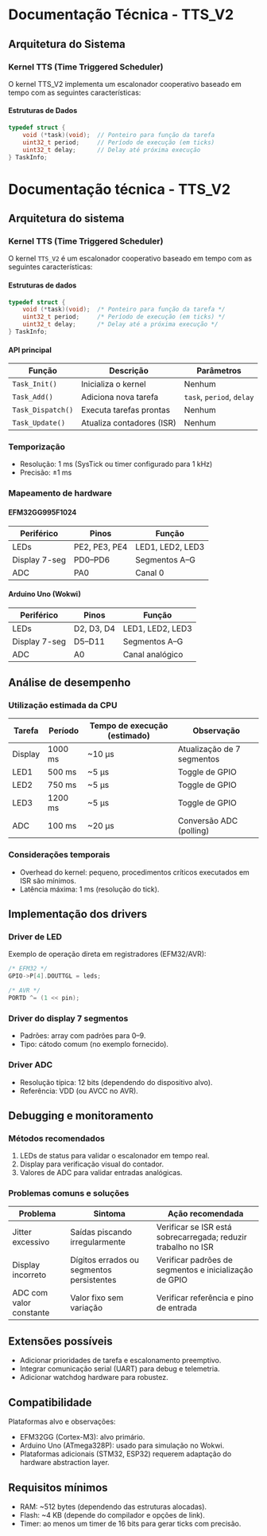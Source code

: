 # Documentação Técnica - TTS_V2

## Arquitetura do Sistema

### Kernel TTS (Time Triggered Scheduler)

O kernel TTS_V2 implementa um escalonador cooperativo baseado em tempo com as seguintes características:

#### Estruturas de Dados

```c
typedef struct {
    void (*task)(void);  // Ponteiro para função da tarefa
    uint32_t period;     // Período de execução (em ticks)
    uint32_t delay;      // Delay até próxima execução
} TaskInfo;
```
# Documentação técnica - TTS_V2

## Arquitetura do sistema

### Kernel TTS (Time Triggered Scheduler)

O kernel `TTS_V2` é um escalonador cooperativo baseado em tempo com as seguintes características:

#### Estruturas de dados

```c
typedef struct {
    void (*task)(void);  /* Ponteiro para função da tarefa */
    uint32_t period;     /* Período de execução (em ticks) */
    uint32_t delay;      /* Delay até a próxima execução */
} TaskInfo;
```

#### API principal

| Função | Descrição | Parâmetros |
|--------|-----------|------------|
| `Task_Init()` | Inicializa o kernel | Nenhum |
| `Task_Add()` | Adiciona nova tarefa | `task`, `period`, `delay` |
| `Task_Dispatch()` | Executa tarefas prontas | Nenhum |
| `Task_Update()` | Atualiza contadores (ISR) | Nenhum |

### Temporização

- Resolução: 1 ms (SysTick ou timer configurado para 1 kHz)
- Precisão: ±1 ms

### Mapeamento de hardware

#### EFM32GG995F1024

| Periférico | Pinos | Função |
|------------|-------|--------|
| LEDs | PE2, PE3, PE4 | LED1, LED2, LED3 |
| Display 7-seg | PD0–PD6 | Segmentos A–G |
| ADC | PA0 | Canal 0 |

#### Arduino Uno (Wokwi)

| Periférico | Pinos | Função |
|------------|-------|--------|
| LEDs | D2, D3, D4 | LED1, LED2, LED3 |
| Display 7-seg | D5–D11 | Segmentos A–G |
| ADC | A0 | Canal analógico |

## Análise de desempenho

### Utilização estimada da CPU

| Tarefa | Período | Tempo de execução (estimado) | Observação |
|--------|---------|------------------------------|-----------|
| Display | 1000 ms | ~10 µs | Atualização de 7 segmentos |
| LED1 | 500 ms | ~5 µs | Toggle de GPIO |
| LED2 | 750 ms | ~5 µs | Toggle de GPIO |
| LED3 | 1200 ms | ~5 µs | Toggle de GPIO |
| ADC | 100 ms | ~20 µs | Conversão ADC (polling) |

### Considerações temporais

- Overhead do kernel: pequeno, procedimentos críticos executados em ISR são mínimos.
- Latência máxima: 1 ms (resolução do tick).

## Implementação dos drivers

### Driver de LED

Exemplo de operação direta em registradores (EFM32/AVR):

```c
/* EFM32 */
GPIO->P[4].DOUTTGL = leds;

/* AVR */
PORTD ^= (1 << pin);
```

### Driver do display 7 segmentos

- Padrões: array com padrões para 0–9.
- Tipo: cátodo comum (no exemplo fornecido).

### Driver ADC

- Resolução típica: 12 bits (dependendo do dispositivo alvo).
- Referência: VDD (ou AVCC no AVR).

## Debugging e monitoramento

### Métodos recomendados

1. LEDs de status para validar o escalonador em tempo real.
2. Display para verificação visual do contador.
3. Valores de ADC para validar entradas analógicas.

### Problemas comuns e soluções

| Problema | Sintoma | Ação recomendada |
|----------|---------|------------------|
| Jitter excessivo | Saídas piscando irregularmente | Verificar se ISR está sobrecarregada; reduzir trabalho no ISR |
| Display incorreto | Dígitos errados ou segmentos persistentes | Verificar padrões de segmentos e inicialização de GPIO |
| ADC com valor constante | Valor fixo sem variação | Verificar referência e pino de entrada |

## Extensões possíveis

- Adicionar prioridades de tarefa e escalonamento preemptivo.
- Integrar comunicação serial (UART) para debug e telemetria.
- Adicionar watchdog hardware para robustez.

## Compatibilidade

Plataformas alvo e observações:

- EFM32GG (Cortex-M3): alvo primário.
- Arduino Uno (ATmega328P): usado para simulação no Wokwi.
- Plataformas adicionais (STM32, ESP32) requerem adaptação do hardware abstraction layer.

## Requisitos mínimos

- RAM: ~512 bytes (dependendo das estruturas alocadas).
- Flash: ~4 KB (depende do compilador e opções de link).
- Timer: ao menos um timer de 16 bits para gerar ticks com precisão.
